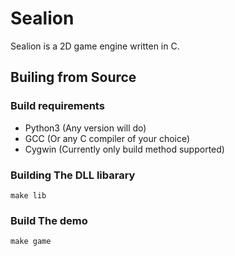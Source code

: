 
# Sealion

Sealion is a 2D game engine written in C.

## Builing from Source

### Build requirements
* Python3 (Any version will do)
* GCC (Or any C compiler of your choice)
* Cygwin (Currently only build method supported)

### Building The DLL libarary
<code>make lib</code> 

### Build The demo
<code>make game</code>